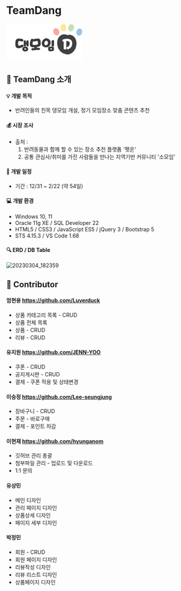# TeamDang

<img src="dang/src/main/resources/static/images/logo.png" width="40%"/>

:information_desk_person: TeamDang 소개
------------------------------
#### :bulb: 개발 목적   
* 반려인들의 친목 댕모임 개설, 정기 모임장소 맞춤 콘텐츠 추천

#### :moneybag: 시장 조사 
  - 출처 : 
     1) 반려동물과 함께 할 수 있는 장소 추천 플랫폼 '펫온'
     2) 공통 관심사/취미를 가진 사람들을 만나는 지역기반 커뮤니티 '소모임'

#### :calendar: 개발 일정   
* 기간 : 12/31 ~ 2/22 (약 54일)

#### :computer: 개발 환경   
* Windows 10, 11
* Oracle 11g XE / SQL Developer 22
* HTML5 / CSS3 / JavaScript ES5 / jQuery 3 / Bootstrap 5
* STS 4.15.3 / VS Code 1.68

#### :mag: ERD / DB Table
![20230304_182359](https://user-images.githubusercontent.com/104957944/222890382-7ce7d430-1176-41c1-9d8d-29b4b7df5b74.png)


:clap: Contributor
---------------
#### 엄현용 https://github.com/Luverduck
* 상품 카테고리 목록 - CRUD
* 상품 전체 목록
* 상품 - CRUD
* 리뷰 - CRUD

#### 유지원 https://github.com/JENN-YOO
* 쿠폰 - CRUD
* 공지게시판 - CRUD
* 결제 - 쿠폰 적용 및 상태변경
#### 이승정 https://github.com/Lee-seungjung
* 장바구니 - CRUD
* 주문 - 바로구매
* 결제 - 포인트 차감

#### 이현재 https://github.com/hyunganom
* 깃허브 관리 총괄
* 첨부파일 관리 - 업로드 및 다운로드
* 1:1 문의

#### 유상민
* 메인 디자인
* 관리 페이지 디자인
* 상품상세 디자인
* 페이지 세부 디자인


#### 박정민
* 회원 - CRUD
* 회원 페이지 디자인
* 리뷰작성 디자인
* 리뷰 리스트 디자인
* 상품페이지 디자인
 
